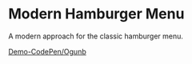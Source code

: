 # Modern Hamburger Menu

A modern approach for the classic hamburger menu.

[Demo-CodePen/Ogunb](https://codepen.io/ogunb/full/eQGmQM/)
